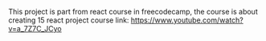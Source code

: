 This project is part from react course in freecodecamp, the course is about creating 15 react project
course link: https://www.youtube.com/watch?v=a_7Z7C_JCyo
